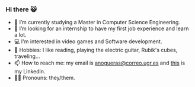 ### Hi there :smiley_cat:

- 🌱 I’m currently studying a Master in Computer Science Engineering.
- 🤔 I’m looking for an internship to have my first job experience and learn a lot.
- :computer: I'm interested in video games and Software development.
- :space_invader: Hobbies: I like reading, playing the electric guitar, Rubik's cubes, traveling... 
- 📫 How to reach me: my email is anogueras@correo.ugr.es and [this](www.linkedin.com/in/anogueraslara) is my Linkedin.
- :rainbow_flag: Pronouns: they/them. 


